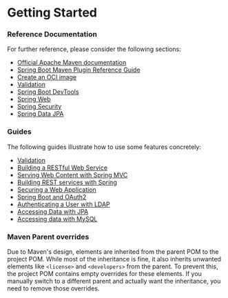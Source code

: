 # Getting Started

### Reference Documentation
For further reference, please consider the following sections:

* [Official Apache Maven documentation](https://maven.apache.org/guides/index.html)
* [Spring Boot Maven Plugin Reference Guide](https://docs.spring.io/spring-boot/3.5.3.RELEASE/maven-plugin)
* [Create an OCI image](https://docs.spring.io/spring-boot/3.5.3.RELEASE/maven-plugin/build-image.html)
* [Validation](https://docs.spring.io/spring-boot/3.5.3.RELEASE/reference/io/validation.html)
* [Spring Boot DevTools](https://docs.spring.io/spring-boot/3.5.3.RELEASE/reference/using/devtools.html)
* [Spring Web](https://docs.spring.io/spring-boot/3.5.3.RELEASE/reference/web/servlet.html)
* [Spring Security](https://docs.spring.io/spring-boot/3.5.3.RELEASE/reference/web/spring-security.html)
* [Spring Data JPA](https://docs.spring.io/spring-boot/3.5.3.RELEASE/reference/data/sql.html#data.sql.jpa-and-spring-data)

### Guides
The following guides illustrate how to use some features concretely:

* [Validation](https://spring.io/guides/gs/validating-form-input/)
* [Building a RESTful Web Service](https://spring.io/guides/gs/rest-service/)
* [Serving Web Content with Spring MVC](https://spring.io/guides/gs/serving-web-content/)
* [Building REST services with Spring](https://spring.io/guides/tutorials/rest/)
* [Securing a Web Application](https://spring.io/guides/gs/securing-web/)
* [Spring Boot and OAuth2](https://spring.io/guides/tutorials/spring-boot-oauth2/)
* [Authenticating a User with LDAP](https://spring.io/guides/gs/authenticating-ldap/)
* [Accessing Data with JPA](https://spring.io/guides/gs/accessing-data-jpa/)
* [Accessing data with MySQL](https://spring.io/guides/gs/accessing-data-mysql/)

### Maven Parent overrides

Due to Maven's design, elements are inherited from the parent POM to the project POM.
While most of the inheritance is fine, it also inherits unwanted elements like `<license>` and `<developers>` from the parent.
To prevent this, the project POM contains empty overrides for these elements.
If you manually switch to a different parent and actually want the inheritance, you need to remove those overrides.

